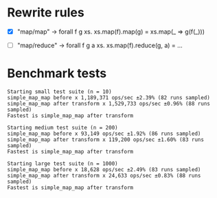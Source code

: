# Rewrite rules

- [x] "map/map"    -> forall f g xs. xs.map(f).map(g) = xs.map(_ => g(f(_)))

- [ ] "map/reduce" -> forall f g a xs. xs.map(f).reduce(g, a) = ...

# Benchmark tests

```
Starting small test suite (n = 10)
simple_map_map before x 1,189,371 ops/sec ±2.39% (82 runs sampled)
simple_map_map after transform x 1,529,733 ops/sec ±0.96% (88 runs sampled)
Fastest is simple_map_map after transform

Starting medium test suite (n = 200)
simple_map_map before x 93,149 ops/sec ±1.92% (86 runs sampled)
simple_map_map after transform x 119,200 ops/sec ±1.60% (83 runs sampled)
Fastest is simple_map_map after transform

Starting large test suite (n = 1000)
simple_map_map before x 18,628 ops/sec ±2.49% (83 runs sampled)
simple_map_map after transform x 24,633 ops/sec ±0.83% (88 runs sampled)
Fastest is simple_map_map after transform
```